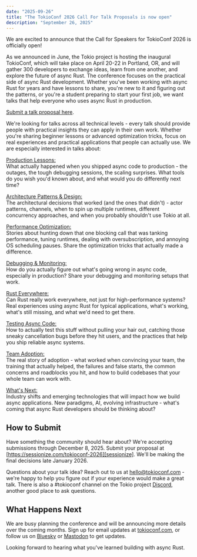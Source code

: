 ```yaml
---
date: "2025-09-26"
title: "The TokioConf 2026 Call For Talk Proposals is now open"
description: "September 26, 2025"
---
```


We are excited to announce that the Call for Speakers for TokioConf 2026 is
officially open!

As we announced in June, the Tokio project is hosting the inaugural TokioConf,
which will take place on April 20-22 in Portland, OR, and will gather 300
developers to exchange ideas, learn from one another, and explore the future of
async Rust. The conference focuses on the practical side of async Rust
development. Whether you've been working with async Rust for years and have
lessons to share, you're new to it and figuring out the patterns, or you're a
student preparing to start your first job, we want talks that help everyone who
uses async Rust in production.

[Submit a talk proposal here][sessionize].

We're looking for talks across all technical levels - every talk should provide
people with practical insights they can apply in their own work. Whether you're
sharing beginner lessons or advanced optimization tricks, focus on real
experiences and practical applications that people can actually use. We are
especially interested in talks about:

<ins>Production Lessons:</ins><br/>
What actually happened when you shipped async code to production - the outages,
the tough debugging sessions, the scaling surprises. What tools do you wish
you'd known about, and what would you do differently next time?

<ins>Architecture Patterns & Design:</ins><br/>
The architectural decisions that worked (and the ones that didn't) - actor
patterns, channels, when to spin up multiple runtimes, different concurrency
approaches, and when you probably shouldn't use Tokio at all.

<ins>Performance Optimization:</ins><br/>
Stories about hunting down that one blocking call that was tanking performance,
tuning runtimes, dealing with oversubscription, and annoying OS scheduling
pauses. Share the optimization tricks that actually made a difference.

<ins>Debugging & Monitoring:</ins><br/>
How do you actually figure out what's going wrong in async code, especially in
production? Share your debugging and monitoring setups that work.

<ins>Rust Everywhere:</ins><br/>
Can Rust really work everywhere, not just for high-performance systems? Real
experiences using async Rust for typical applications, what's working, what's
still missing, and what we'd need to get there.

<ins>Testing Async Code:</ins><br/>
How to actually test this stuff without pulling your hair out, catching those
sneaky cancellation bugs before they hit users, and the practices that help you
ship reliable async systems.

<ins>Team Adoption:</ins><br/>
The real story of adoption - what worked when convincing your team, the training
that actually helped, the failures and false starts, the common concerns and
roadblocks you hit, and how to build codebases that your whole team can work
with.

<ins>What's Next:</ins><br/>
Industry shifts and emerging technologies that will impact how we build async
applications. New paradigms, AI, evolving infrastructure - what's coming that
async Rust developers should be thinking about?

## How to Submit
Have something the community should hear about? We're accepting submissions
through December 8, 2025. Submit your proposal at
[https://sessionize.com/tokioconf-2026][sessionize]. We'll be making the final
decisions late January 2026.

Questions about your talk idea? Reach out to us at
[hello@tokioconf.com](hello@tokioconf.com) - we're happy to help you figure out
if your experience would make a great talk. There is also a #tokioconf channel
on the Tokio project [Discord], another good place to ask questions.

## What Happens Next
We are busy planning the conference and will be announcing more details over the
coming months. Sign up for email updates at
[tokioconf.com](https://tokioconf.com), or follow us on [Bluesky] or [Mastodon] to
get updates.

Looking forward to hearing what you've learned building with async Rust.

[sessionize]: https://sessionize.com/tokioconf-2026
[Discord]: https://discord.gg/tokio
[Mastodon]: https://hachyderm.io/@tokioconf
[BlueSky]: https://bsky.app/profile/tokioconf.com